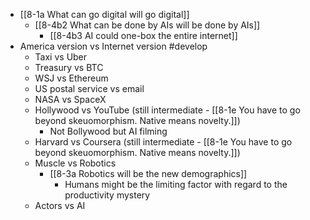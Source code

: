 - [[8-1a What can go digital will go digital]]
  - [[8-4b2 What can be done by AIs will be done by AIs]]
    - [[8-4b3 AI could one-box the entire internet]]
- America version vs Internet version #develop 
  - Taxi vs Uber
  - Treasury vs BTC
  - WSJ vs Ethereum
  - US postal service vs email
  - NASA vs SpaceX
  - Hollywood vs YouTube (still intermediate - [[8-1e You have to go beyond skeuomorphism. Native means novelty.]])
    - Not Bollywood but AI filming
  - Harvard vs Coursera (still intermediate - [[8-1e You have to go beyond skeuomorphism. Native means novelty.]])
  - Muscle vs Robotics
    - [[8-3a Robotics will be the new demographics]]
      - Humans might be the limiting factor with regard to the productivity mystery
  - Actors vs AI